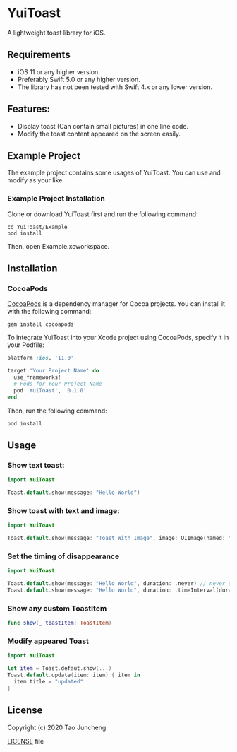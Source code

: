 # YuiToast

A lightweight toast library for iOS.

## Requirements
- iOS 11 or any higher version.
- Preferably Swift 5.0 or any higher version.
- The library has not been tested with Swift 4.x or any lower version.

## Features:
- Display toast (Can contain small pictures) in one line code.
- Modify the toast content appeared on the screen easily. 

## Example Project

The example project contains some usages of YuiToast. You can use and modify as your like.

### Example Project Installation
Clone or download YuiToast first and run the following command:
```shell
cd YuiToast/Example
pod install
```
Then, open Example.xcworkspace.

## Installation

### CocoaPods
[CocoaPods](https://cocoapods.org/) is a dependency manager for Cocoa projects. You can install it with the following command:
```shell
gem install cocoapods
```
To integrate YuiToast into your Xcode project using CocoaPods, specify it in your Podfile:
```Ruby
platform :ios, '11.0'

target 'Your Project Name' do
  use_frameworks!
  # Pods for Your Project Name
  pod 'YuiToast', '0.1.0'
end
```
Then, run the following command:
```shell
pod install
```

## Usage

### Show text toast:
```swift
import YuiToast

Toast.default.show(message: "Hello World")
```

### Show toast with text and image:
```swift
import YuiToast

Toast.default.show(message: "Toast With Image", image: UIImage(named: "DemoImage"))
```

### Set the timing of disappearance
```swift
import YuiToast

Toast.default.show(message: "Hello World", duration: .never) // never disappear
Toast.default.show(message: "Hello World", duration: .timeInterval(duration: 3)) // disappears after 3 seconds
```

### Show any custom ToastItem
```swift
func show(_ toastItem: ToastItem)
```

### Modify appeared Toast
```swift
import YuiToast

let item = Toast.defaut.show(...)
Toast.default.update(item: item) { item in
  item.title = "updated"
}
```

## License
Copyright (c) 2020 Tao Juncheng

[LICENSE](/LICENSE) file
